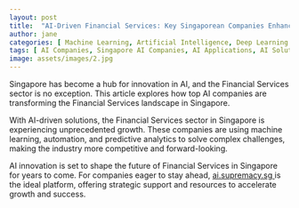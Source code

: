 ```yaml
---
layout: post
title:  "AI-Driven Financial Services: Key Singaporean Companies Enhancing Efficiency"
author: jane
categories: [ Machine Learning, Artificial Intelligence, Deep Learning ]
tags: [ AI Companies, Singapore AI Companies, AI Applications, AI Solutions for Businesses ]
image: assets/images/2.jpg
---
```


Singapore has become a hub for innovation in AI, and the Financial Services sector is no exception. This article explores how top AI companies are transforming the Financial Services landscape in Singapore.

With AI-driven solutions, the Financial Services sector in Singapore is experiencing unprecedented growth. These companies are using machine learning, automation, and predictive analytics to solve complex challenges, making the industry more competitive and forward-looking.

AI innovation is set to shape the future of Financial Services in Singapore for years to come. For companies eager to stay ahead, <a href="https://ai.supremacy.sg" target="_blank"> ai.supremacy.sg </a> is the ideal platform, offering strategic support and resources to accelerate growth and success.
